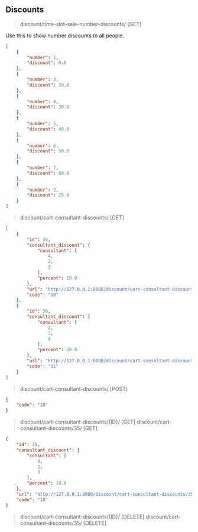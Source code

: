 
## Discounts  

> discount/time-slot-sale-number-discounts/ [GET]

Use this to show number discounts to all people.   

```json
[
    {
        "number": 1,
        "discount": 0.0
    },
    {
        "number": 3,
        "discount": 20.0
    },
    {
        "number": 4,
        "discount": 30.0
    },
    {
        "number": 5,
        "discount": 40.0
    },
    {
        "number": 6,
        "discount": 50.0
    },
    {
        "number": 7,
        "discount": 60.0
    },
    {
        "number": 2,
        "discount": 25.0
    }
]
```




> discount/cart-consultant-discounts/ [GET]


```json
[
    {
        "id": 35,
        "consultant_discount": {
            "consultant": [
                4,
                2,
                3
            ],
            "percent": 10.0
        },
        "url": "http://127.0.0.1:8000/discount/cart-consultant-discounts/35/",
        "code": "10"
    },
    {
        "id": 36,
        "consultant_discount": {
            "consultant": [
                2,
                3,
                4
            ],
            "percent": 20.0
        },
        "url": "http://127.0.0.1:8000/discount/cart-consultant-discounts/36/",
        "code": "11"
    }
]
```



> discount/cart-consultant-discounts/ [POST]


```json
{
    "code": "10"
}
```

> discount/cart-consultant-discounts/{ID}/ [GET]
> discount/cart-consultant-discounts/35/ [GET]

```json
{
    "id": 35,
    "consultant_discount": {
        "consultant": [
            4,
            2,
            3
        ],
        "percent": 10.0
    },
    "url": "http://127.0.0.1:8000/discount/cart-consultant-discounts/35/",
    "code": "10"
}
```

> discount/cart-consultant-discounts/{ID}/ [DELETE]
> discount/cart-consultant-discounts/35/ [DELETE]
